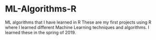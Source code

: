 # ML-Algorithms-R
ML algorithms that I have learned in R
These are my first projects using R where I learned different Machine Learning techniques and algorithms. I learned these in the spring of 2019.
